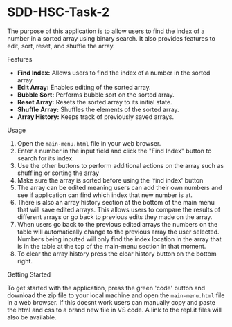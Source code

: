 # SDD-HSC-Task-2

The purpose of this application is to allow users to find the index of a number in a sorted array using binary search. It also provides features to edit, sort, reset, and shuffle the array.

Features

- **Find Index:** Allows users to find the index of a number in the sorted array.
- **Edit Array:** Enables editing of the sorted array.
- **Bubble Sort:** Performs bubble sort on the sorted array.
- **Reset Array:** Resets the sorted array to its initial state.
- **Shuffle Array:** Shuffles the elements of the sorted array.
- **Array History:** Keeps track of previously saved arrays.

Usage

1. Open the `main-menu.html` file in your web browser.
2. Enter a number in the input field and click the "Find Index" button to search for its index.
3. Use the other buttons to perform additional actions on the array such as shuffling or sorting the array
4. Make sure the array is sorted before using the 'find index' button
5. The array can be edited meaning users can add their own numbers and see if application can find which index that new number is at.
6. There is also an array history section at the bottom of the main menu that will save edited arrays. This allows users to compare the results of different arrays or go back to previous edits they made on the array.
7. When users go back to the previous edited arrays the numbers on the table will automatically change to the previous array the user selected. Numbers being inputed will only find the index location in the array that is in the table at the top of the main-menu section in that moment. 
8. To clear the array history press the clear history button on the bottom right.

Getting Started

To get started with the application, press the green 'code' button and download the zip file to your local machine and open the `main-menu.html` file in a web browser. If this doesnt work users can manually copy and paste the html and css to a brand new file in VS code. A link to the repl.it files will also be available. 
